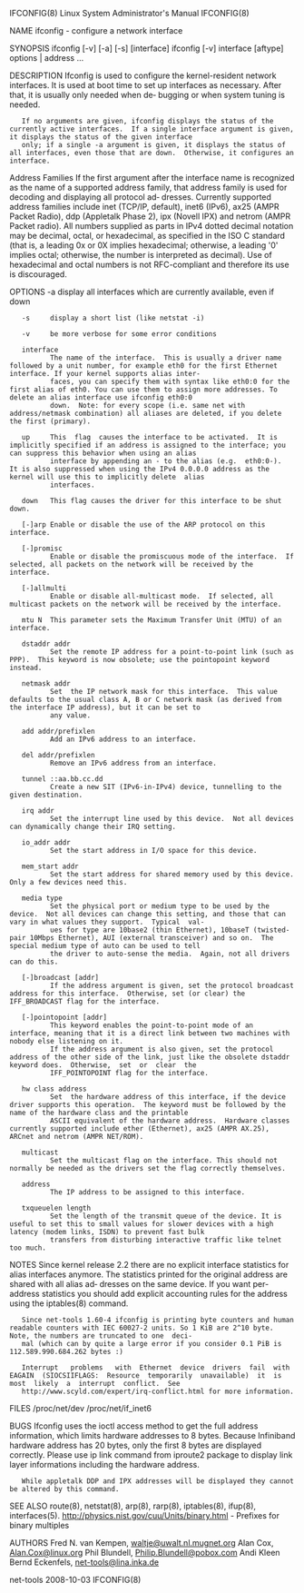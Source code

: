 IFCONFIG(8)                                                                 Linux System Administrator's Manual                                                                IFCONFIG(8)

NAME
       ifconfig - configure a network interface

SYNOPSIS
       ifconfig [-v] [-a] [-s] [interface]
       ifconfig [-v] interface [aftype] options | address ...

DESCRIPTION
       Ifconfig  is  used to configure the kernel-resident network interfaces.  It is used at boot time to set up interfaces as necessary.  After that, it is usually only needed when de‐
       bugging or when system tuning is needed.

       If no arguments are given, ifconfig displays the status of the currently active interfaces.  If a single interface argument is given, it displays the status of the given interface
       only; if a single -a argument is given, it displays the status of all interfaces, even those that are down.  Otherwise, it configures an interface.

Address Families
       If  the  first  argument after the interface name is recognized as the name of a supported address family, that address family is used for decoding and displaying all protocol ad‐
       dresses.  Currently supported address families include inet (TCP/IP, default), inet6 (IPv6), ax25 (AMPR Packet Radio), ddp (Appletalk Phase 2), ipx (Novell IPX) and  netrom  (AMPR
       Packet  radio).   All numbers supplied as parts in IPv4 dotted decimal notation may be decimal, octal, or hexadecimal, as specified in the ISO C standard (that is, a leading 0x or
       0X implies hexadecimal; otherwise, a leading '0' implies octal; otherwise, the number is interpreted as decimal). Use of hexadecimal and octal numbers  is  not  RFC-compliant  and
       therefore its use is discouraged.

OPTIONS
       -a     display all interfaces which are currently available, even if down

       -s     display a short list (like netstat -i)

       -v     be more verbose for some error conditions

       interface
              The name of the interface.  This is usually a driver name followed by a unit number, for example eth0 for the first Ethernet interface. If your kernel supports alias inter‐
              faces, you can specify them with syntax like eth0:0 for the first alias of eth0. You can use them to assign more addresses. To delete an alias interface use ifconfig eth0:0
              down.  Note: for every scope (i.e. same net with address/netmask combination) all aliases are deleted, if you delete the first (primary).

       up     This  flag  causes the interface to be activated.  It is implicitly specified if an address is assigned to the interface; you can suppress this behavior when using an alias
              interface by appending an - to the alias (e.g.  eth0:0-).  It is also suppressed when using the IPv4 0.0.0.0 address as the kernel will use this to implicitly delete  alias
              interfaces.

       down   This flag causes the driver for this interface to be shut down.

       [-]arp Enable or disable the use of the ARP protocol on this interface.

       [-]promisc
              Enable or disable the promiscuous mode of the interface.  If selected, all packets on the network will be received by the interface.

       [-]allmulti
              Enable or disable all-multicast mode.  If selected, all multicast packets on the network will be received by the interface.

       mtu N  This parameter sets the Maximum Transfer Unit (MTU) of an interface.

       dstaddr addr
              Set the remote IP address for a point-to-point link (such as PPP).  This keyword is now obsolete; use the pointopoint keyword instead.

       netmask addr
              Set  the IP network mask for this interface.  This value defaults to the usual class A, B or C network mask (as derived from the interface IP address), but it can be set to
              any value.

       add addr/prefixlen
              Add an IPv6 address to an interface.

       del addr/prefixlen
              Remove an IPv6 address from an interface.

       tunnel ::aa.bb.cc.dd
              Create a new SIT (IPv6-in-IPv4) device, tunnelling to the given destination.

       irq addr
              Set the interrupt line used by this device.  Not all devices can dynamically change their IRQ setting.

       io_addr addr
              Set the start address in I/O space for this device.

       mem_start addr
              Set the start address for shared memory used by this device.  Only a few devices need this.

       media type
              Set the physical port or medium type to be used by the device.  Not all devices can change this setting, and those that can vary in what values they support.  Typical  val‐
              ues for type are 10base2 (thin Ethernet), 10baseT (twisted-pair 10Mbps Ethernet), AUI (external transceiver) and so on.  The special medium type of auto can be used to tell
              the driver to auto-sense the media.  Again, not all drivers can do this.

       [-]broadcast [addr]
              If the address argument is given, set the protocol broadcast address for this interface.  Otherwise, set (or clear) the IFF_BROADCAST flag for the interface.

       [-]pointopoint [addr]
              This keyword enables the point-to-point mode of an interface, meaning that it is a direct link between two machines with nobody else listening on it.
              If the address argument is also given, set the protocol address of the other side of the link, just like the obsolete dstaddr keyword does.  Otherwise,  set  or  clear  the
              IFF_POINTOPOINT flag for the interface.

       hw class address
              Set  the hardware address of this interface, if the device driver supports this operation.  The keyword must be followed by the name of the hardware class and the printable
              ASCII equivalent of the hardware address.  Hardware classes currently supported include ether (Ethernet), ax25 (AMPR AX.25), ARCnet and netrom (AMPR NET/ROM).

       multicast
              Set the multicast flag on the interface. This should not normally be needed as the drivers set the flag correctly themselves.

       address
              The IP address to be assigned to this interface.

       txqueuelen length
              Set the length of the transmit queue of the device. It is useful to set this to small values for slower devices with a high latency (modem links, ISDN) to prevent fast bulk
              transfers from disturbing interactive traffic like telnet too much.

NOTES
       Since  kernel  release  2.2  there are no explicit interface statistics for alias interfaces anymore. The statistics printed for the original address are shared with all alias ad‐
       dresses on the same device. If you want per-address statistics you should add explicit accounting rules for the address using the iptables(8) command.

       Since net-tools 1.60-4 ifconfig is printing byte counters and human readable counters with IEC 60027-2 units. So 1 KiB are 2^10 byte. Note, the numbers are truncated to one  deci‐
       mal (which can by quite a large error if you consider 0.1 PiB is 112.589.990.684.262 bytes :)

       Interrupt   problems   with  Ethernet  device  drivers  fail  with  EAGAIN  (SIOCSIIFLAGS:  Resource  temporarily  unavailable)  it  is  most  likely  a  interrupt  conflict.  See
       http://www.scyld.com/expert/irq-conflict.html for more information.

FILES
       /proc/net/dev
       /proc/net/if_inet6

BUGS
       Ifconfig uses the ioctl access method to get the full address information, which limits hardware addresses to 8 bytes.  Because Infiniband hardware address has 20 bytes, only  the
       first 8 bytes are displayed correctly.  Please use ip link command from iproute2 package to display link layer informations including the hardware address.

       While appletalk DDP and IPX addresses will be displayed they cannot be altered by this command.

SEE ALSO
       route(8), netstat(8), arp(8), rarp(8), iptables(8), ifup(8), interfaces(5).
       http://physics.nist.gov/cuu/Units/binary.html - Prefixes for binary multiples

AUTHORS
       Fred N. van Kempen, <waltje@uwalt.nl.mugnet.org>
       Alan Cox, <Alan.Cox@linux.org>
       Phil Blundell, <Philip.Blundell@pobox.com>
       Andi Kleen
       Bernd Eckenfels, <net-tools@lina.inka.de>

net-tools                                                                               2008-10-03                                                                             IFCONFIG(8)
